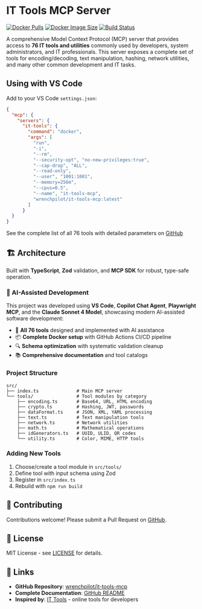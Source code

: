 # IT Tools MCP Server

[![Docker Pulls](https://img.shields.io/docker/pulls/wrenchpilot/it-tools-mcp?refresh=1)](https://hub.docker.com/r/wrenchpilot/it-tools-mcp)
[![Docker Image Size](https://img.shields.io/docker/image-size/wrenchpilot/it-tools-mcp/latest?refresh=1)](https://hub.docker.com/r/wrenchpilot/it-tools-mcp)
[![Build Status](https://github.com/wrenchpilot/it-tools-mcp/workflows/Build%20and%20Push%20to%20Docker%20Hub/badge.svg)](https://github.com/wrenchpilot/it-tools-mcp/actions)

A comprehensive Model Context Protocol (MCP) server that provides access to **76 IT tools and utilities** commonly used by developers, system administrators, and IT professionals. This server exposes a complete set of tools for encoding/decoding, text manipulation, hashing, network utilities, and many other common development and IT tasks.

## Using with VS Code

Add to your VS Code `settings.json`:

```json
{
  "mcp": {
    "servers": {
      "it-tools": {
        "command": "docker",
        "args": [
          "run",
          "-i",
          "--rm",
          "--security-opt", "no-new-privileges:true",
          "--cap-drop", "ALL",
          "--read-only",
          "--user", "1001:1001",
          "--memory=256m",
          "--cpus=0.5",
          "--name", "it-tools-mcp",
          "wrenchpilot/it-tools-mcp:latest"
        ]
      }
  }
}
```

See the complete list of all 76 tools with detailed parameters on [GitHub](https://github.com/wrenchpilot/it-tools-mcp#available-tools)

## 🏗️ Architecture

Built with **TypeScript**, **Zod** validation, and **MCP SDK** for robust, type-safe operation.

### 🤖 AI-Assisted Development

This project was developed using **VS Code**, **Copilot Chat Agent**, **Playwright MCP**, and the **Claude Sonnet 4 Model**, showcasing modern AI-assisted software development:

- 🔧 **All 76 tools** designed and implemented with AI assistance
- 📦 **Complete Docker setup** with GitHub Actions CI/CD pipeline
- 🔍 **Schema optimization** with systematic validation cleanup
- 📚 **Comprehensive documentation** and tool catalogs

### Project Structure

```text
src/
├── index.ts              # Main MCP server
└── tools/                # Tool modules by category
    ├── encoding.ts       # Base64, URL, HTML encoding
    ├── crypto.ts         # Hashing, JWT, passwords
    ├── dataFormat.ts     # JSON, XML, YAML processing
    ├── text.ts           # Text manipulation tools
    ├── network.ts        # Network utilities
    ├── math.ts           # Mathematical operations
    ├── idGenerators.ts   # UUID, ULID, QR codes
    └── utility.ts        # Color, MIME, HTTP tools
```

### Adding New Tools

1. Choose/create a tool module in `src/tools/`
2. Define tool with input schema using Zod
3. Register in `src/index.ts`
4. Rebuild with `npm run build`

## 🤝 Contributing

Contributions welcome! Please submit a Pull Request on [GitHub](https://github.com/wrenchpilot/it-tools-mcp).

## 📄 License

MIT License - see [LICENSE](https://github.com/wrenchpilot/it-tools-mcp/blob/master/LICENSE) for details.

## 🔗 Links

- **GitHub Repository**: [wrenchpilot/it-tools-mcp](https://github.com/wrenchpilot/it-tools-mcp)
- **Complete Documentation**: [GitHub README](https://github.com/wrenchpilot/it-tools-mcp#readme)
- **Inspired by**: [IT Tools](https://github.com/CorentinTh/it-tools) - online tools for developers
